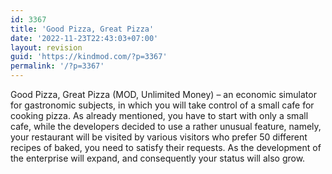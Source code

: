 ```yaml
---
id: 3367
title: 'Good Pizza, Great Pizza'
date: '2022-11-23T22:43:03+07:00'
layout: revision
guid: 'https://kindmod.com/?p=3367'
permalink: '/?p=3367'
---
```


Good Pizza, Great Pizza (MOD, Unlimited Money) – an economic simulator for gastronomic subjects, in which you will take control of a small cafe for cooking pizza. As already mentioned, you have to start with only a small cafe, while the developers decided to use a rather unusual feature, namely, your restaurant will be visited by various visitors who prefer 50 different recipes of baked, you need to satisfy their requests. As the development of the enterprise will expand, and consequently your status will also grow.